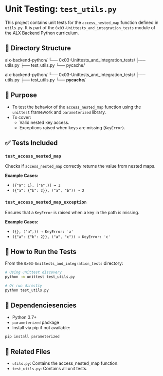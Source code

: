 # Unit Testing: `test_utils.py`

This project contains unit tests for the `access_nested_map` function defined in `utils.py`. It is part of the `0x03-Unittests_and_integration_tests` module of the ALX Backend Python curriculum.

## 📁 Directory Structure

alx-backend-python/
└── 0x03-Unittests_and_integration_tests/
├── utils.py
├── test_utils.py
└── pycache/

alx-backend-python/
└── 0x03-Unittests_and_integration_tests/
    ├── utils.py
    ├── test_utils.py
    └── __pycache__/


## 🧪 Purpose

- To test the behavior of the `access_nested_map` function using the `unittest` framework and `parameterized` library.
- To cover:
  - Valid nested key access.
  - Exceptions raised when keys are missing (`KeyError`).

## ✅ Tests Included

### `test_access_nested_map`
Checks if `access_nested_map` correctly returns the value from nested maps.

**Example Cases:**
- `({"a": 1}, ("a",)) → 1`
- `({"a": {"b": 2}}, ("a", "b")) → 2`

### `test_access_nested_map_exception`
Ensures that a `KeyError` is raised when a key in the path is missing.

**Example Cases:**
- `({}, ("a",)) → KeyError: 'a'`
- `({"a": {"b": 2}}, ("a", "c")) → KeyError: 'c'`

## 🧰 How to Run the Tests

From the `0x03-Unittests_and_integration_tests` directory:

```bash
# Using unittest discovery
python -m unittest test_utils.py

# Or run directly
python test_utils.py
```

## 🧩 Dependenciesencies
- Python 3.7+
- `parameterized` package
- Install via pip if not available:

```bash
pip install parameterized
```
## 📎 Related Files
- `utils.py`: Contains the access_nested_map function.
- `test_utils.py`: Contains all unit tests.